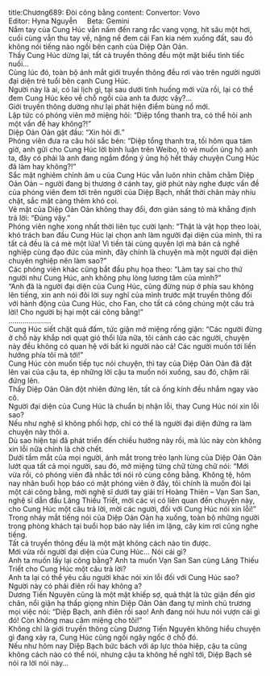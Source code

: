title:Chương689: Đòi công bằng
content:
Convertor: Vovo<br>Editor: Hyna Nguyễn     Beta: Gemini<br>Nắm tay của Cung Húc vẫn nấm đến rang rắc vang vọng, hít sâu một hơi, cuối cùng vẫn thu tay về, nặng nề đem cái Fan kia ném xuống đất, sau đó không nói tiếng nào ngồi bên cạnh của Diệp Oản Oản.<br>Thấy Cung Húc dừng lại, tất cả truyền thông đều một mặt biểu tình tiếc nuối…<br>Cùng lúc đó, toàn bộ ánh mắt giới truyền thông đều rơi vào trên người người đại diện trẻ tuổi bên cạnh Cung Húc.<br>Người này là ai, có lai lịch gì, tại sau dưới tình huống mới vừa rồi, lại có thể đem Cung Húc kéo về chỗ ngồi của anh ta được vậy?…<br>Giới truyền thông dường như lại phát hiện điểm bùng nổ mới.<br>Lập tức có phóng viên mở miệng hỏi: “Diệp tổng thanh tra, có thể hỏi anh một vấn đề hay không?!”<br>Diệp Oản Oản gật đầu: “Xin hỏi đi.”<br>Phóng viên đưa ra câu hỏi sắc bén: “Diệp tổng thanh tra, tối hôm qua tám giờ, anh gửi cho Cung Húc lời bình luận trên Weibo, tỏ vẻ muốn ủng hộ anh ta, đây có phải là anh đang ngầm đồng ý ủng hộ hết thảy chuyện Cung Húc đã làm hay không?!”<br>Sắc mặt nghiêm chỉnh âm u của Cung Húc vẫn luôn nhìn chằm chằm Diệp Oản Oản – người đang bị thương ở cánh tay, giờ phút này nghe được vấn đề của phóng viên đem tới trên người của Diệp Bạch, nhất thời chân mày nhíu chặt, sắc mặt càng thêm khó coi.<br>Vẻ mặt của Diệp Oản Oản không thay đổi, đơn giản sáng tỏ mà khẳng định trả lời: “Đúng vậy.”<br>Phóng viên nghe xong nhất thời liên tục cười lạnh: “Thật là vật họp theo loài, khó trách ban đầu Cung Húc lại chọn anh làm người đại diện của mình, thì ra tất cả đều là cá mè một lứa! Vì tiền tài cùng quyền lợi mà bán cả nghề nghiệp cùng đạo đức của mình, đây chính là chuyện mà một người đại diện chuyên nghiệp nên làm sao?”<br>Các phóng viên khác cũng bắt đầu phụ họa theo: “Làm tay sai cho thứ người như Cung Húc, anh không phụ lòng lương tâm của mình?”<br>“Anh đã là người đại diện của Cung Húc, cũng đừng núp ở phía sau không lên tiếng, xin anh nói đôi lời suy nghĩ của mình trước mặt truyền thông đối với hành động của Cung Húc, cho Fan, cho tất cả công chúng một câu trả lời! Cho người bị hại một cái công bằng!”<br>…………………<br>Cung Húc siết chặt quả đấm, tức giận mở miệng rống giận: “Các người đừng ở chỗ này khắp nơi quạt gió thổi lửa nữa, tôi cảnh cáo các người, chuyện này đều không có quan hệ với bất kì người nào cả! Các người muốn tới liền hướng phía tôi mà tới!”<br>Cung Húc còn muốn tiếp tục nói chuyện, thì tay của Diệp Oản Oản đã đặt lên vai của cậu ta, ép những lời cậu ta muốn nói xuống, sau đó, chậm rãi đứng lên.<br>Thấy Diệp Oản Oản đột nhiên đứng lên, tất cả ống kính đều nhắm ngay vào cô.<br>Người đại diện của Cung Húc là chuẩn bị nhận lỗi, thay Cung Húc nói xin lỗi sao?<br>Nếu như nghệ sĩ không phối hợp, chỉ có thể là người đại diện đứng ra làm chuyện này thôi a.<br>Dù sao hiện tại đã phát triển đến chiều hướng này rồi, mà lúc này còn không xin lỗi nữa chính là chờ chết.<br>Dưới tầm mắt của mọi người, ánh mắt trong trẻo lạnh lùng của Diệp Oản Oản lướt qua tất cả mọi người, sau đó, mở miệng từng chữ từng chữ nói: “Mới vừa rồi, có phóng viên đã nhắc tới nói rõ cùng công bằng. Không tệ, hôm nay nhân buổi họp báo có mặt phóng viên ở đây, tôi chính là muốn đòi lại một cái công bằng, mời nghệ sĩ dưới tay giải trí Hoàng Thiên – Vạn San San, nghệ sĩ dẫn đầu Lăng Thiếu Triết, mời các vị có liên quan đến chuyện này, cho Cung Húc một câu trả lời, mời các người, đối với Cung Húc nói xin lỗi!”<br>Trong nháy mắt tiếng nói của Diệp Oản Oản hạ xuống, toàn bộ những người trong phòng khách tại buổi họp báo này liền im lặng, cây kim rơi cũng nghe tiếng.<br>Tất cả truyền thông đều là một mặt không cách nào tin được.<br>Mới vừa rồi người đại diện của Cung Húc… Nói cái gì?<br>Anh ta muốn lấy lại công bằng? Anh ta muốn Vạn San San cùng Lăng Thiếu Triết cho Cung Húc một câu trả lời?<br>Anh ta lại có thể yêu cầu người khác nói xin lỗi đối với Cung Húc sao?<br>Người này có phải điên rồi hay không a?<br>Dương Tiến Nguyên cũng là một mặt khiếp sợ, quả thật là tức giận đến giơ chân, nổi giận hạ thấp giọng nhìn Diệp Oản Oản đang tự mình chủ trương mọi việc nói: “Diệp Bạch, anh điên rồi sao! Anh đang nói hưu nói vượn cái gì đó! Còn không mau câm miệng cho tôi!”<br>Không chỉ là giới truyền thông cùng Dương Tiến Nguyên không hiểu chuyện gì đang xảy ra, Cung Húc cũng ngồi ngây ngốc ở chỗ đó.<br>Nếu như hôm nay Diệp Bạch bức bách với áp lực thỏa hiệp, cậu ta cũng không cách nào có thể nói, nhưng cậu ta không hề nghĩ tới, Diệp Bạch sẽ nói ra lời nói này…